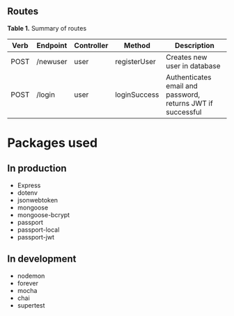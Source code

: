 ## Routes

__Table 1.__ Summary of routes

Verb | Endpoint | Controller | Method | Description
---|---|---|---|---
POST | /newuser | user | registerUser | Creates new user in database
POST | /login | user | loginSuccess | Authenticates email and password, returns JWT if successful

# Packages used

## In production
- Express
- dotenv
- jsonwebtoken
- mongoose
- mongoose-bcrypt
- passport
- passport-local
- passport-jwt

## In development
- nodemon
- forever
- mocha
- chai
- supertest